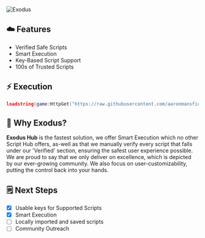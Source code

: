 ![Exodus](https://github.com/user-attachments/assets/b0d58046-342b-4818-82f7-1607c9ce7b4a)

## ☁️ Features
- Verified Safe Scripts
- Smart Execution
- Key-Based Script Support
- 100s of Trusted Scripts

## ⚡ Execution
```lua
loadstring(game:HttpGet("https://raw.githubusercontent.com/aaronmansfield5/Exodus-Hub/main/Hub.lua")()
```

## 🤔 Why Exodus?
**Exodus Hub** is the fastest solution, we offer Smart Execution which no other Script Hub offers, as-well as that we manually verify every script that falls under our 'Verified' section, ensuring the safest user experience possible. We are proud to say that we only deliver on excellence, which is depicted by our ever-growing community. We also focus on user-customizability, putting the control back into your hands.

## 🗒️ Next Steps
- [x] Usable keys for Supported Scripts
- [x] Smart Execution
- [ ] Locally imported and saved scripts
- [ ] Community Outreach
